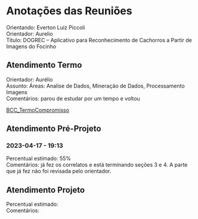 # Anotações das Reuniões

Orientando: Everton Luiz Piccoli  
Orientador: Aurelio  
Título: DOGREC – Aplicativo para Reconhecimento de Cachorros a Partir de Imagens do Focinho  

## Atendimento Termo

Orientador: Aurélio  
Assunto: Áreas: Analise de Dados, Mineração de Dados, Processamento Imagens  
Comentários: parou de estudar por um tempo e voltou  

[BCC_TermoCompromisso](BCC_TermoCompromisso.pdf)

## Atendimento Pré-Projeto

### 2023-04-17 - 19:13

Percentual estimado: 55%  
Comentários: já fez os correlatos e está terminando seções 3 e 4. A parte que já fez não foi revisada pelo orientador.  

## Atendimento Projeto

Percentual estimado:  
Comentários:  
